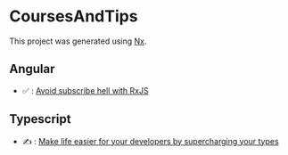 

# CoursesAndTips

This project was generated using [Nx](https://nx.dev).

## Angular

* ✅ : [Avoid subscribe hell with RxJS](./packages/angular/src/app/subscribe-hell/README.md)

## Typescript

* ✍ : [Make life easier for your developers by supercharging your types](./packages/typescript/src/lib/features/conditional-object-properties/README.md)
